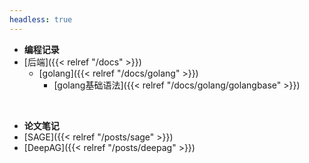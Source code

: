 ```yaml
---
headless: true
---
```


- **编程记录**
- [后端]({{< relref "/docs" >}})
  - [golang]({{< relref "/docs/golang" >}})
    - [golang基础语法]({{< relref "/docs/golang/golangbase" >}})
<br />

- **论文笔记**
- [SAGE]({{< relref "/posts/sage" >}})
- [DeepAG]({{< relref "/posts/deepag" >}})
<br />
